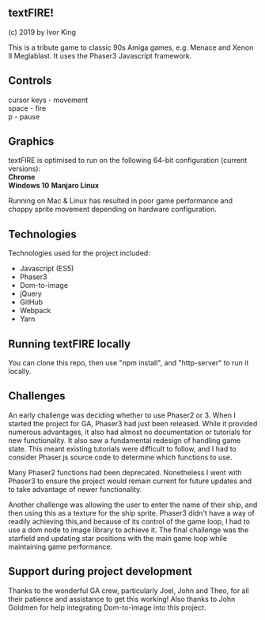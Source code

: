 ## textFIRE!
(c) 2019
by Ivor King

This is a tribute game to classic 90s Amiga games, e.g. Menace and Xenon II Meglablast. It uses the Phaser3 Javascript framework.

## Controls

cursor keys - movement  
space - fire  
p - pause  

## Graphics

textFIRE is optimised to run on the following 64-bit configuration (current versions):  
**Chrome**  
**Windows 10**
**Manjaro Linux**

Running on Mac & Linux has resulted in poor game performance and choppy sprite movement depending on hardware configuration.

## Technologies

Technologies used for the project included:
* Javascript (ES5)
* Phaser3
* Dom-to-image
* jQuery
* GitHub
* Webpack
* Yarn

## Running textFIRE locally

You can clone this repo, then use "npm install", and "http-server" to run it locally.

## Challenges

An early challenge was deciding whether to use Phaser2 or 3. When I started the project for GA, Phaser3 had just been released. While it provided numerous advantages, it also had almost no documentation or tutorials for new functionality. It also saw a fundamental redesign of handling game state. This meant existing tutorials were difficult to follow, and I had to consider Phaser.js source code to determine which functions to use. 

Many Phaser2 functions had been deprecated. Nonetheless I went with Phaser3 to ensure the project would remain current for future updates and to take advantage of newer functionality.

Another challenge was allowing the user to enter the name of their ship, and then using this as a texture for the ship sprite. Phaser3 didn't have a way of readily achieving this,and because of its control of the game loop, I had to use a dom node to image library to achieve it. The final challenge was the starfield and updating star positions with the main game loop while maintaining game performance.

## Support during project development

Thanks to the wonderful GA crew, particularly Joel, John and Theo, for all their patience and assistance to get this working! Also thanks to John Goldmen for help integrating Dom-to-image into this project.
